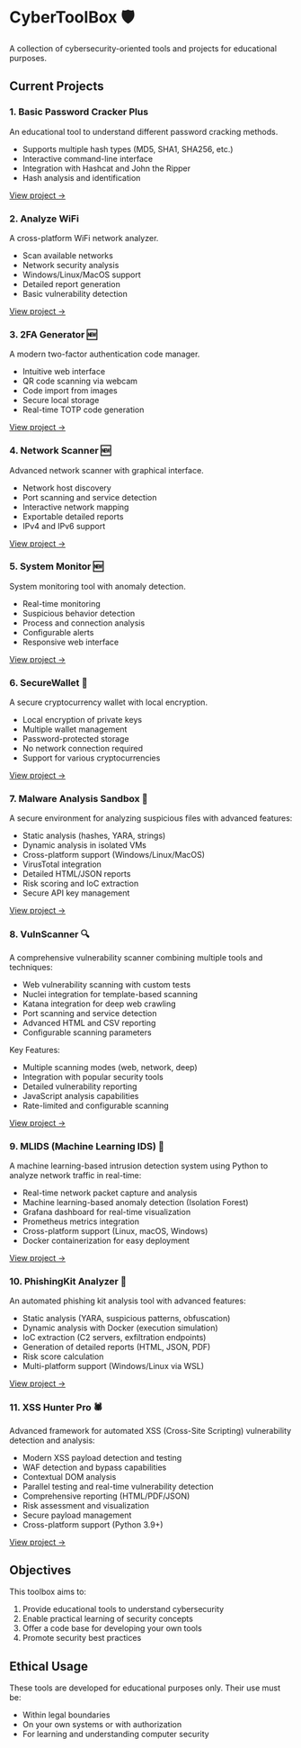 # CyberToolBox 🛡️

A collection of cybersecurity-oriented tools and projects for educational purposes.

## Current Projects

### 1. Basic Password Cracker Plus
An educational tool to understand different password cracking methods.
- Supports multiple hash types (MD5, SHA1, SHA256, etc.)
- Interactive command-line interface
- Integration with Hashcat and John the Ripper
- Hash analysis and identification

[View project →](./BasicPasswordCracker/)

### 2. Analyze WiFi
A cross-platform WiFi network analyzer.
- Scan available networks
- Network security analysis
- Windows/Linux/MacOS support
- Detailed report generation
- Basic vulnerability detection

[View project →](./AnalyzeWiFi/)

### 3. 2FA Generator 🆕
A modern two-factor authentication code manager.
- Intuitive web interface
- QR code scanning via webcam
- Code import from images
- Secure local storage
- Real-time TOTP code generation

[View project →](./2fa-generator/)

### 4. Network Scanner 🆕
Advanced network scanner with graphical interface.
- Network host discovery
- Port scanning and service detection
- Interactive network mapping
- Exportable detailed reports
- IPv4 and IPv6 support

[View project →](./NetworkScanner/)

### 5. System Monitor 🆕
System monitoring tool with anomaly detection.
- Real-time monitoring
- Suspicious behavior detection
- Process and connection analysis
- Configurable alerts
- Responsive web interface

[View project →](./SystemMonitor/)

### 6. SecureWallet 🔐
A secure cryptocurrency wallet with local encryption.
- Local encryption of private keys
- Multiple wallet management
- Password-protected storage
- No network connection required
- Support for various cryptocurrencies

[View project →](./SecureWallet/)

### 7. Malware Analysis Sandbox 🔬
A secure environment for analyzing suspicious files with advanced features:
- Static analysis (hashes, YARA, strings)
- Dynamic analysis in isolated VMs
- Cross-platform support (Windows/Linux/MacOS)
- VirusTotal integration
- Detailed HTML/JSON reports
- Risk scoring and IoC extraction
- Secure API key management

[View project →](./Malware_sandbox/)

### 8. VulnScanner 🔍
A comprehensive vulnerability scanner combining multiple tools and techniques:
- Web vulnerability scanning with custom tests
- Nuclei integration for template-based scanning
- Katana integration for deep web crawling
- Port scanning and service detection
- Advanced HTML and CSV reporting
- Configurable scanning parameters

Key Features:
- Multiple scanning modes (web, network, deep)
- Integration with popular security tools
- Detailed vulnerability reporting
- JavaScript analysis capabilities
- Rate-limited and configurable scanning

[View project →](./VulnScanner/)

### 9. MLIDS (Machine Learning IDS) 🤖
A machine learning-based intrusion detection system using Python to analyze network traffic in real-time:
- Real-time network packet capture and analysis
- Machine learning-based anomaly detection (Isolation Forest)
- Grafana dashboard for real-time visualization
- Prometheus metrics integration
- Cross-platform support (Linux, macOS, Windows)
- Docker containerization for easy deployment

[View project →](./MLIDS/)

### 10. PhishingKit Analyzer 🎣
An automated phishing kit analysis tool with advanced features:
- Static analysis (YARA, suspicious patterns, obfuscation)
- Dynamic analysis with Docker (execution simulation)
- IoC extraction (C2 servers, exfiltration endpoints)
- Generation of detailed reports (HTML, JSON, PDF)
- Risk score calculation
- Multi-platform support (Windows/Linux via WSL)

[View project →](./PhishingKitAnalyzer/)

### 11. XSS Hunter Pro 🕷️
Advanced framework for automated XSS (Cross-Site Scripting) vulnerability detection and analysis:
- Modern XSS payload detection and testing
- WAF detection and bypass capabilities
- Contextual DOM analysis
- Parallel testing and real-time vulnerability detection
- Comprehensive reporting (HTML/PDF/JSON)
- Risk assessment and visualization
- Secure payload management
- Cross-platform support (Python 3.9+)

[View project →](./XSSHunterPro/)

## Objectives

This toolbox aims to:
1. Provide educational tools to understand cybersecurity
2. Enable practical learning of security concepts
3. Offer a code base for developing your own tools
4. Promote security best practices

## Ethical Usage

These tools are developed for educational purposes only. Their use must be:
- Within legal boundaries
- On your own systems or with authorization
- For learning and understanding computer security


